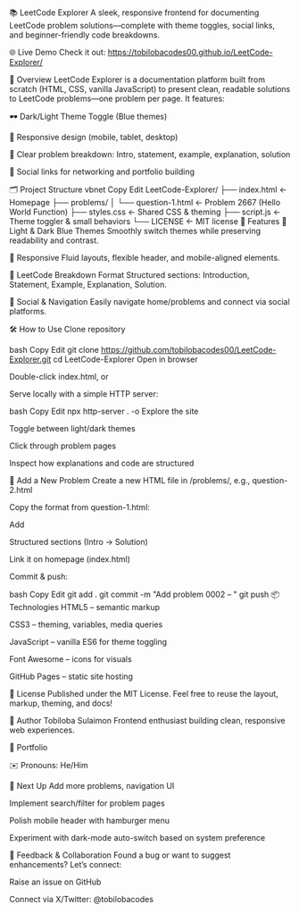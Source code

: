 📚 LeetCode Explorer
A sleek, responsive frontend for documenting LeetCode problem solutions—complete with theme toggles, social links, and beginner-friendly code breakdowns.

🌐 Live Demo
Check it out: https://tobilobacodes00.github.io/LeetCode-Explorer/

🧩 Overview
LeetCode Explorer is a documentation platform built from scratch (HTML, CSS, vanilla JavaScript) to present clean, readable solutions to LeetCode problems—one problem per page. It features:

🕶 Dark/Light Theme Toggle (Blue themes)

📱 Responsive design (mobile, tablet, desktop)

🧠 Clear problem breakdown: Intro, statement, example, explanation, solution

📲 Social links for networking and portfolio building

🗂️ Project Structure
vbnet
Copy
Edit
LeetCode-Explorer/
├── index.html                ← Homepage
├── problems/
│   └── question-1.html       ← Problem 2667 (Hello World Function)
├── styles.css                ← Shared CSS & theming
├── script.js                 ← Theme toggler & small behaviors
└── LICENSE                   ← MIT license
🚀 Features
🎨 Light & Dark Blue Themes
Smoothly switch themes while preserving readability and contrast.

📐 Responsive
Fluid layouts, flexible header, and mobile-aligned elements.

📘 LeetCode Breakdown Format
Structured sections: Introduction, Statement, Example, Explanation, Solution.

🔗 Social & Navigation
Easily navigate home/problems and connect via social platforms.

🛠️ How to Use
Clone repository

bash
Copy
Edit
git clone https://github.com/tobilobacodes00/LeetCode-Explorer.git
cd LeetCode-Explorer
Open in browser

Double-click index.html, or

Serve locally with a simple HTTP server:

bash
Copy
Edit
npx http-server . -o
Explore the site

Toggle between light/dark themes

Click through problem pages

Inspect how explanations and code are structured

🧃 Add a New Problem
Create a new HTML file in /problems/, e.g., question-2.html

Copy the format from question-1.html:

Add <link rel="stylesheet" href="../styles.css">

Structured sections (Intro → Solution)

Link it on homepage (index.html)

Commit & push:

bash
Copy
Edit
git add .
git commit -m "Add problem 0002 – <Your Title>"
git push
📦 Technologies
HTML5 – semantic markup

CSS3 – theming, variables, media queries

JavaScript – vanilla ES6 for theme toggling

Font Awesome – icons for visuals

GitHub Pages – static site hosting

📄 License
Published under the MIT License. Feel free to reuse the layout, markup, theming, and docs!

👤 Author
Tobiloba Sulaimon
Frontend enthusiast building clean, responsive web experiences.

🔗 Portfolio

✉️ Pronouns: He/Him

🔮 Next Up
Add more problems, navigation UI

Implement search/filter for problem pages

Polish mobile header with hamburger menu

Experiment with dark-mode auto-switch based on system preference

💬 Feedback & Collaboration
Found a bug or want to suggest enhancements?
Let’s connect:

Raise an issue on GitHub

Connect via X/Twitter: @tobilobacodes

